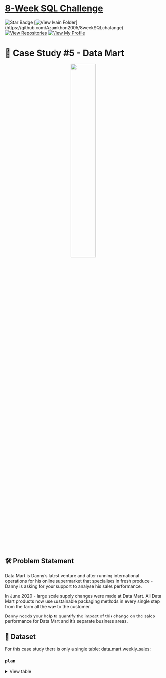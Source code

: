 # [8-Week SQL Challenge](https://8weeksqlchallenge.com/) 
![Star Badge](https://img.shields.io/static/v1?label=%F0%9F%8C%9F&message=If%20Useful&style=style=flat&color=BC4E99)
[![View Main Folder](https://img.shields.io/badge/View-Main_Folder-971901?)](https://github.com/Azamkhon2005/8weekSQLchallange)
[![View Repositories](https://img.shields.io/badge/View-My_Repositories-blue?logo=GitHub)](https://github.com/Azamkhon2005?tab=repositories)
[![View My Profile](https://img.shields.io/badge/View-My_Profile-green?logo=GitHub)](https://github.com/Azamkhon2005)

# 🧺 Case Study #5 - Data Mart
<p align="center">
<img src="https://8weeksqlchallenge.com/images/case-study-designs/5.png" width=40% height=40%>


## 🛠️ Problem Statement

Data Mart is Danny’s latest venture and after running international operations for his online supermarket that specialises in fresh produce - Danny is asking for your support to analyse his sales performance.

In June 2020 - large scale supply changes were made at Data Mart. All Data Mart products now use sustainable packaging methods in every single step from the farm all the way to the customer.

Danny needs your help to quantify the impact of this change on the sales performance for Data Mart and it’s separate business areas.

## 📂 Dataset
For this case study there is only a single table: data_mart.weekly_sales:

### **```plan```**

<details>
<summary>
View table
</summary>

The columns are pretty self-explanatory based on the column names but here are some further details about the dataset:

Data Mart has international operations using a multi-region strategy
Data Mart has both, a retail and online platform in the form of a Shopify store front to serve their customers
Customer segment and customer_type data relates to personal age and demographics information that is shared with Data Mart
transactions is the count of unique purchases made through Data Mart and sales is the actual dollar amount of purchases
Each record in the dataset is related to a specific aggregated slice of the underlying sales data rolled up into a week_date value which represents the start of the sales week.

| week_date	| region	    | platform	| segment | customer_type | transactions | sales      | 
|-----------|---------------|-----------|---------|---------------|--------------|------------|
| 9/9/20	| OCEANIA	    | Shopify	| C3	  | New	          | 610	         | 110033.89  | 
| 29/7/20	| AFRICA	    | Retail	| C1	  | New	          | 110692	     | 3053771.19 |
| 22/7/20	| EUROPE	    | Shopify	| C4	  | Existing	  | 24	         | 8101.54    |
| 13/5/20	| AFRICA	    | Shopify	| null	  | Guest	      | 5287	     | 1003301.37 |
| 24/7/19	| ASIA	        | Retail	| C1	  | New	          | 127342	     | 3151780.41 |
| 10/7/19	| CANADA	    | Shopify	| F3	  | New	          | 51	         | 8844.93    |
| 26/6/19	| OCEANIA	    | Retail	| C3	  | New	          | 152921	     | 5551385.36 |
| 29/5/19	| SOUTH AMERICA	| Shopify	| null	  | New	          | 53	         | 10056.2    |
| 22/8/18	| AFRICA	    | Retail	| null	  | Existing	  | 31721	     | 1718863.58 |
| 25/7/18	| SOUTH AMERICA	| Retail	| null	  | New	          | 2136	     | 81757.91   |


</details>
